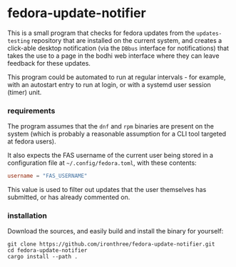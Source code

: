 # fedora-update-notifier

This is a small program that checks for fedora updates from the `updates-testing` repository that are installed on the
current system, and creates a click-able desktop notification (via the `DBbus` interface for notifications) that takes
the use to a page in the bodhi web interface where they can leave feedback for these updates.

This program could be automated to run at regular intervals - for example, with an autostart entry to run at login, or
with a systemd user session (timer) unit.

### requirements

The program assumes that the `dnf` and `rpm` binaries are present on the system (which is probably a reasonable
assumption for a CLI tool targeted at fedora users).

It also expects the FAS username of the current user being stored in a configuration file at `~/.config/fedora.toml`,
with these contents:

```toml
username = "FAS_USERNAME"
```

This value is used to filter out updates that the user themselves has submitted, or has already commented on.

### installation

Download the sources, and easily build and install the binary for yourself:

```
git clone https://github.com/ironthree/fedora-update-notifier.git
cd fedora-update-notifier
cargo install --path .
```

